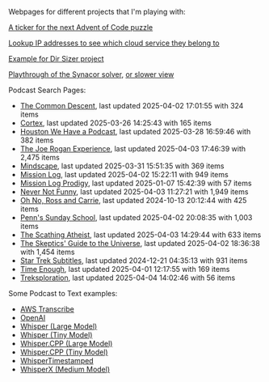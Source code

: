 Webpages for different projects that I'm playing with:

[A ticker for the next Advent of Code puzzle](https://seligman.github.io/aoc_ticker.html)

[Lookup IP addresses to see which cloud service they belong to](https://seligman.github.io/cloud-ips/index.html)

[Example for Dir Sizer project](https://seligman.github.io/dir_sizer/cost_example.html)

[Playthrough of the Synacor solver](https://seligman.github.io/synacor/run_script_speed.html), [or slower view](https://seligman.github.io/synacor/run_script.html)

Podcast Search Pages:
<!-- Podcasts Start -->
* [The Common Descent](https://seligman.github.io/podcasts/common_descent/common_descent.html), last updated 2025-04-02 17:01:55 with 324 items
* [Cortex](https://seligman.github.io/podcasts/cortex_pod/cortex_pod.html), last updated 2025-03-26 14:25:43 with 165 items
* [Houston We Have a Podcast](https://seligman.github.io/podcasts/houston_we_have_a_podcast/houston_we_have_a_podcast.html), last updated 2025-03-28 16:59:46 with 382 items
* [The Joe Rogan Experience](https://seligman.github.io/podcasts/jre/jre.html), last updated 2025-04-03 17:46:39 with 2,475 items
* [Mindscape](https://seligman.github.io/podcasts/mindscape/mindscape.html), last updated 2025-03-31 15:51:35 with 369 items
* [Mission Log](https://seligman.github.io/podcasts/mission_log/mission_log.html), last updated 2025-04-02 15:22:11 with 949 items
* [Mission Log Prodigy](https://seligman.github.io/podcasts/ml_prodigy/ml_prodigy.html), last updated 2025-01-07 15:42:39 with 57 items
* [Never Not Funny](https://seligman.github.io/podcasts/nevernotfunny/nevernotfunny.html), last updated 2025-04-03 11:27:21 with 1,949 items
* [Oh No, Ross and Carrie](https://seligman.github.io/podcasts/oh_no/oh_no.html), last updated 2024-10-13 20:12:44 with 425 items
* [Penn's Sunday School](https://seligman.github.io/podcasts/penn_sunday_school/penn_sunday_school.html), last updated 2025-04-02 20:08:35 with 1,003 items
* [The Scathing Atheist](https://seligman.github.io/podcasts/scathing/scathing.html), last updated 2025-04-03 14:29:44 with 633 items
* [The Skeptics' Guide to the Universe](https://seligman.github.io/podcasts/sgu/sgu.html), last updated 2025-04-02 18:36:38 with 1,454 items
* [Star Trek Subtitles](https://seligman.github.io/star_trek_subtitles/star_trek_subtitles.html), last updated 2024-12-21 04:35:13 with 931 items
* [Time Enough](https://seligman.github.io/podcasts/time_enough/time_enough.html), last updated 2025-04-01 12:17:55 with 169 items
* [Treksploration](https://seligman.github.io/podcasts/treksploration/treksploration.html), last updated 2025-04-04 14:02:46 with 56 items
<!-- Podcasts End -->

Some Podcast to Text examples:
* [AWS Transcribe](https://seligman.github.io/podcast_to_text/Example-Results-AWS-Transcribe.html)
* [OpenAI](https://seligman.github.io/podcast_to_text/Example-Results-OpenAI.html)
* [Whisper (Large Model)](https://seligman.github.io/podcast_to_text/Example-Results-Whisper-Large.html)
* [Whisper (Tiny Model)](https://seligman.github.io/podcast_to_text/Example-Results-Whisper-Tiny.html)
* [Whisper.CPP (Large Model)](https://seligman.github.io/podcast_to_text/Example-Results-Whisper_CPP-Large.html)
* [Whisper.CPP (Tiny Model)](https://seligman.github.io/podcast_to_text/Example-Results-Whisper_CPP-Tiny.html)
* [WhisperTimestamped](https://seligman.github.io/podcast_to_text/Example-Results-WhisperTimestamped-Medium.html)
* [WhisperX (Medium Model)](https://seligman.github.io/podcast_to_text/Example-Results-WhisperX-Medium.html)
